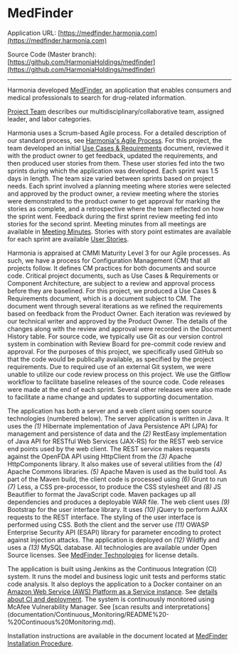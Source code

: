 # MedFinder

Application URL: [https://medfinder.harmonia.com](https://medfinder.harmonia.com)

Source Code (Master branch): [https://github.com/HarmoniaHoldings/medfinder](https://github.com/HarmoniaHoldings/medfinder) 

***

Harmonia developed [MedFinder](https://medfinder.harmonia.com), an application that enables consumers and medical professionals to search for drug-related information.

[Project Team](documentation/Project_Team/Project%20Team.md) describes our multidisciplinary/collaborative team, assigned leader, and labor categories.

Harmonia uses a Scrum-based Agile process. For a detailed description of our standard process, see [Harmonia's Agile Process](documentation/Agile_Process). For this project, the team developed an initial [Use Cases & Requirements](documentation/Use_Cases_and_Requirements) document, reviewed it with the product owner to get feedback, updated the requirements, and then produced user stories from them. These user stories fed into the two sprints during which the application was developed. Each sprint was 1.5 days in length. The team size varied between sprints based on project needs. Each sprint involved a planning meeting where stories were selected and approved by the product owner, a review meeting where the stories were demonstrated to the product owner to get approval for marking the stories as complete, and a retrospective where the team reflected on how the sprint went. Feedback during the first sprint review meeting fed into stories for the second sprint. Meeting minutes from all meetings are available in [Meeting Minutes](documentation/Meeting_Minutes). Stories with story point estimates are available for each sprint are available [User Stories](documentation/User_Stories). 

Harmonia is appraised at CMMI Maturity Level 3 for our Agile processes. As such, we have a process for Configuration Management (CM) that all projects follow. It defines CM practices for both documents and source code. Critical project documents, such as Use Cases & Requirements or Component Architecture, are subject to a review and approval process before they are baselined. For this project, we produced a Use Cases & Requirements document, which is a document subject to CM. The document went through several iterations as we refined the requirements based on feedback from the Product Owner. Each iteration was reviewed by our technical writer and approved by the Product Owner. The details of the changes along with the review and approval were recorded in the Document History table. For source code, we typically use Git as our version control system in combination with Review Board for pre-commit code review and approval. For the purposes of this project, we specifically used GitHub so that the code would be publically available, as specified by the project requirements. Due to required use of an external Git system, we were unable to utilize our code review process on this project. We use the Gitflow workflow to facilitate baseline releases of the source code. Code releases were made at the end of each sprint. Several other releases were also made to facilitate a name change and updates to supporting documentation. 

The application has both a server and a web client using open source technologies (numbered below). The server application is written in Java. It uses the *(1)* Hibernate implementation of Java Persistence API (JPA) for management and persistence of data and the *(2)* RestEasy implementation of Java API for RESTful Web Services (JAX-RS) for the REST web service end points used by the web client. The REST service makes requests against the OpenFDA API using HttpClient from the *(3)* Apache HttpComponents library. It also makes use of several utilities from the *(4)* Apache Commons libraries. *(5)* Apache Maven is used as the build tool. As part of the Maven build, the client code is processed using *(6)* Grunt to run *(7)* Less, a CSS pre-processor, to produce the CSS stylesheet and *(8)* JS Beautifier to format the JavaScript code. Maven packages up all dependencies and produces a deployable WAR file. The web client uses *(9)* Bootstrap for the user interface library. It uses *(10)* jQuery to perform AJAX requests to the REST interface. The styling of the user interface is performed using CSS. Both the client and the server use *(11)* OWASP Enterprise Security API (ESAPI) library for parameter encoding to protect against injection attacks. The application is deployed on *(12)* Wildfly and uses a *(13)* MySQL database. All technologies are available under Open Source licenses. See [MedFinder Technologies](documentation/Technologies/MedFinder%20Technologies.md) for license details.

The application is built using Jenkins as the Continuous Integration (CI) system. It runs the model and business logic unit tests and performs static code analysis. It also deploys the application to a Docker container on an [Amazon Web Service (AWS) Platform as a Service instance](documentation/Continuous_Integration_and_Deployment/MedFinder%20AWS%20Instance.pdf). See [details about CI and deployment](documentation/Continuous_Integration_and_Deployment/README%20-%20Continuous%20Integration%20and%20Deployment.md). The system is continuously monitored using McAfee Vulnerability Manager. See [scan results and interpretations] (documentation/Continuous_Monitoring/README%20-%20Continuous%20Monitoring.md).

Installation instructions are available in the document located at [MedFinder Installation Procedure](https://github.com/HarmoniaHoldings/medfinder/tree/master/documentation/Deployment/MedFinder%20-%20Installation%20Procedure.docx).
